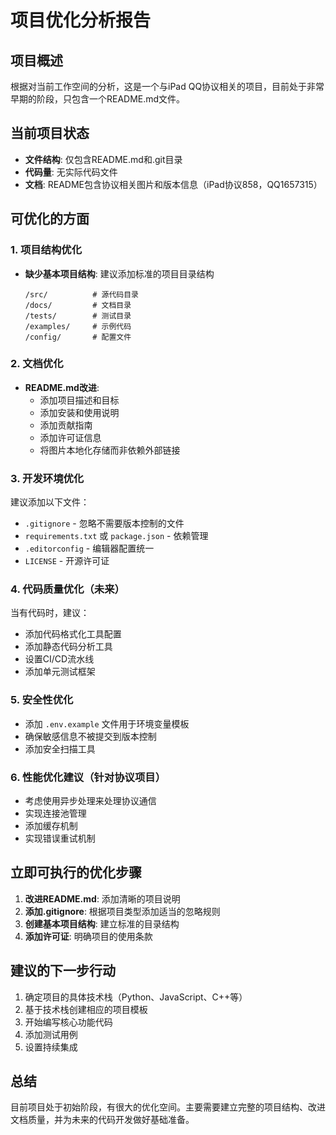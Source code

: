 # 项目优化分析报告

## 项目概述
根据对当前工作空间的分析，这是一个与iPad QQ协议相关的项目，目前处于非常早期的阶段，只包含一个README.md文件。

## 当前项目状态
- **文件结构**: 仅包含README.md和.git目录
- **代码量**: 无实际代码文件
- **文档**: README包含协议相关图片和版本信息（iPad协议858，QQ1657315）

## 可优化的方面

### 1. 项目结构优化
- **缺少基本项目结构**: 建议添加标准的项目目录结构
  ```
  /src/          # 源代码目录
  /docs/         # 文档目录
  /tests/        # 测试目录
  /examples/     # 示例代码
  /config/       # 配置文件
  ```

### 2. 文档优化
- **README.md改进**:
  - 添加项目描述和目标
  - 添加安装和使用说明
  - 添加贡献指南
  - 添加许可证信息
  - 将图片本地化存储而非依赖外部链接

### 3. 开发环境优化
建议添加以下文件：
- `.gitignore` - 忽略不需要版本控制的文件
- `requirements.txt` 或 `package.json` - 依赖管理
- `.editorconfig` - 编辑器配置统一
- `LICENSE` - 开源许可证

### 4. 代码质量优化（未来）
当有代码时，建议：
- 添加代码格式化工具配置
- 添加静态代码分析工具
- 设置CI/CD流水线
- 添加单元测试框架

### 5. 安全性优化
- 添加 `.env.example` 文件用于环境变量模板
- 确保敏感信息不被提交到版本控制
- 添加安全扫描工具

### 6. 性能优化建议（针对协议项目）
- 考虑使用异步处理来处理协议通信
- 实现连接池管理
- 添加缓存机制
- 实现错误重试机制

## 立即可执行的优化步骤

1. **改进README.md**: 添加清晰的项目说明
2. **添加.gitignore**: 根据项目类型添加适当的忽略规则
3. **创建基本项目结构**: 建立标准的目录结构
4. **添加许可证**: 明确项目的使用条款

## 建议的下一步行动
1. 确定项目的具体技术栈（Python、JavaScript、C++等）
2. 基于技术栈创建相应的项目模板
3. 开始编写核心功能代码
4. 添加测试用例
5. 设置持续集成

## 总结
目前项目处于初始阶段，有很大的优化空间。主要需要建立完整的项目结构、改进文档质量，并为未来的代码开发做好基础准备。